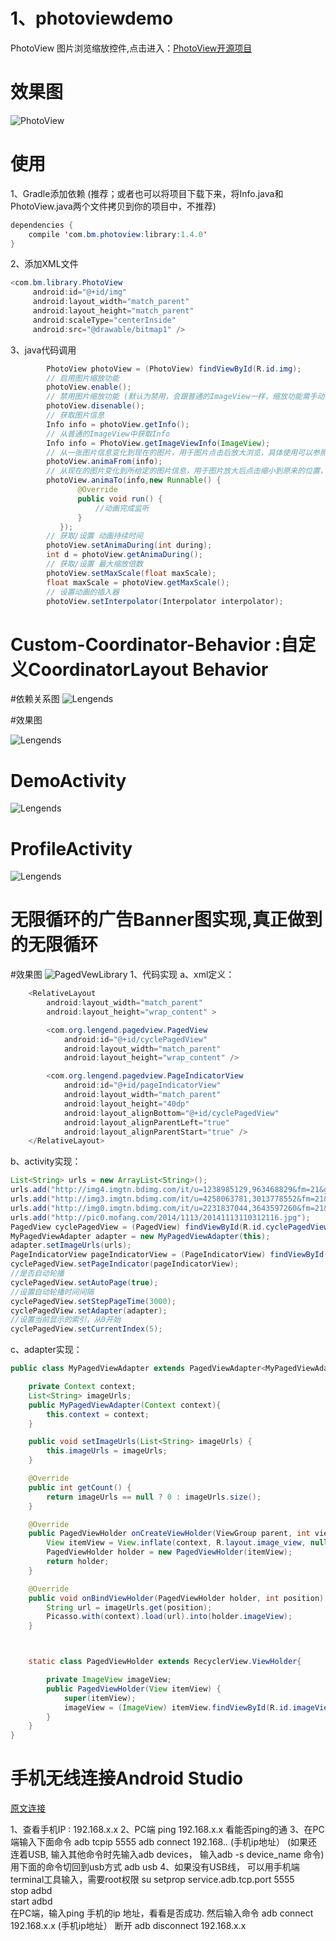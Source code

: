 

# 1、photoviewdemo 
PhotoView 图片浏览缩放控件,点击进入：[PhotoView开源项目](https://github.com/bm-x/PhotoView)

# 效果图
![PhotoView](photoviewdemo/photoview.gif)

# 使用
1、Gradle添加依赖 (推荐；或者也可以将项目下载下来，将Info.java和PhotoView.java两个文件拷贝到你的项目中，不推荐)
```java
dependencies {
    compile 'com.bm.photoview:library:1.4.0'
}
```

2、添加XML文件
```java
<com.bm.library.PhotoView
     android:id="@+id/img"
     android:layout_width="match_parent"
     android:layout_height="match_parent"
     android:scaleType="centerInside"
     android:src="@drawable/bitmap1" />
```

3、java代码调用
```java
        PhotoView photoView = (PhotoView) findViewById(R.id.img);
        // 启用图片缩放功能
        photoView.enable();
        // 禁用图片缩放功能 (默认为禁用，会跟普通的ImageView一样，缩放功能需手动调用enable()启用)
        photoView.disenable();
        // 获取图片信息
        Info info = photoView.getInfo();
        // 从普通的ImageView中获取Info
        Info info = PhotoView.getImageViewInfo(ImageView);
        // 从一张图片信息变化到现在的图片，用于图片点击后放大浏览，具体使用可以参照demo的使用
        photoView.animaFrom(info);
        // 从现在的图片变化到所给定的图片信息，用于图片放大后点击缩小到原来的位置，具体使用可以参照demo的使用
        photoView.animaTo(info,new Runnable() {
               @Override
               public void run() {
                   //动画完成监听
               }
           });
        // 获取/设置 动画持续时间
        photoView.setAnimaDuring(int during);
        int d = photoView.getAnimaDuring();
        // 获取/设置 最大缩放倍数
        photoView.setMaxScale(float maxScale);
        float maxScale = photoView.getMaxScale();
        // 设置动画的插入器
        photoView.setInterpolator(Interpolator interpolator);
```

# Custom-Coordinator-Behavior :自定义CoordinatorLayout Behavior

#依赖关系图
![Lengends](CoordinatorlayoutBehavior/coordinatorlayout.png)

#效果图

![Lengends](CoordinatorlayoutBehavior/coordinatorlayout.gif)

# DemoActivity

![Lengends](CoordinatorlayoutBehavior/demoactivity.gif)

# ProfileActivity

![Lengends](CoordinatorlayoutBehavior/profileactivity.gif)

# 无限循环的广告Banner图实现,真正做到的无限循环

#效果图
![PagedVewLibrary](PagedVewLibrary/pagedview.gif)
1、代码实现
a、xml定义：
```java
    <RelativeLayout
        android:layout_width="match_parent"
        android:layout_height="wrap_content" >

        <com.org.lengend.pagedview.PagedView
            android:id="@+id/cyclePagedView"
            android:layout_width="match_parent"
            android:layout_height="wrap_content" />

        <com.org.lengend.pagedview.PageIndicatorView
            android:id="@+id/pageIndicatorView"
            android:layout_width="match_parent"
            android:layout_height="40dp"
            android:layout_alignBottom="@+id/cyclePagedView"
            android:layout_alignParentLeft="true"
            android:layout_alignParentStart="true" />
    </RelativeLayout>
```
b、activity实现：
```java
List<String> urls = new ArrayList<String>();
urls.add("http://img4.imgtn.bdimg.com/it/u=1238985129,963468829&fm=21&gp=0.jpg");
urls.add("http://img3.imgtn.bdimg.com/it/u=4258063781,3013778552&fm=21&gp=0.jpg");
urls.add("http://img0.imgtn.bdimg.com/it/u=2231837044,3643597260&fm=21&gp=0.jpg");
urls.add("http://pic0.mofang.com/2014/1113/20141113110312116.jpg");
PagedView cyclePagedView = (PagedView) findViewById(R.id.cyclePagedView);
MyPagedViewAdapter adapter = new MyPagedViewAdapter(this);
adapter.setImageUrls(urls);
PageIndicatorView pageIndicatorView = (PageIndicatorView) findViewById(R.id.pageIndicatorView);
cyclePagedView.setPageIndicator(pageIndicatorView);
//是否自动轮播
cyclePagedView.setAutoPage(true);
//设置自动轮播时间间隔
cyclePagedView.setStepPageTime(3000);
cyclePagedView.setAdapter(adapter);
//设置当前显示的索引，从0开始
cyclePagedView.setCurrentIndex(5);
```
c、adapter实现：
```java
public class MyPagedViewAdapter extends PagedViewAdapter<MyPagedViewAdapter.PagedViewHolder> {

    private Context context;
    List<String> imageUrls;
    public MyPagedViewAdapter(Context context){
        this.context = context;
    }

    public void setImageUrls(List<String> imageUrls) {
        this.imageUrls = imageUrls;
    }

    @Override
    public int getCount() {
        return imageUrls == null ? 0 : imageUrls.size();
    }

    @Override
    public PagedViewHolder onCreateViewHolder(ViewGroup parent, int viewType) {
        View itemView = View.inflate(context, R.layout.image_view, null);
        PagedViewHolder holder = new PagedViewHolder(itemView);
        return holder;
    }

    @Override
    public void onBindViewHolder(PagedViewHolder holder, int position) {
        String url = imageUrls.get(position);
        Picasso.with(context).load(url).into(holder.imageView);
    }



    static class PagedViewHolder extends RecyclerView.ViewHolder{

        private ImageView imageView;
        public PagedViewHolder(View itemView) {
            super(itemView);
            imageView = (ImageView) itemView.findViewById(R.id.imageView);
        }
    }
}
```




# 手机无线连接Android Studio
[原文连接](http://blog.csdn.net/kv110/article/details/39438853)

1、查看手机IP : 192.168.x.x
2、PC端 ping 192.168.x.x 看能否ping的通
3、在PC端输入下面命令
    adb tcpip 5555
    adb connect 192.168.*.* (手机ip地址）
    (如果还连着USB, 输入其他命令时先输入adb devices， 输入adb -s device_name 命令)
    用下面的命令切回到usb方式
    adb usb
4、如果没有USB线，
    可以用手机端terminal工具输入，需要root权限
    su 
    setprop service.adb.tcp.port 5555  
    stop adbd   
    start adbd   
    在PC端，输入ping 手机的ip 地址，看看是否成功. 然后输入命令
    adb connect 192.168.x.x  (手机ip地址）
    断开 adb disconnect 192.168.x.x 

